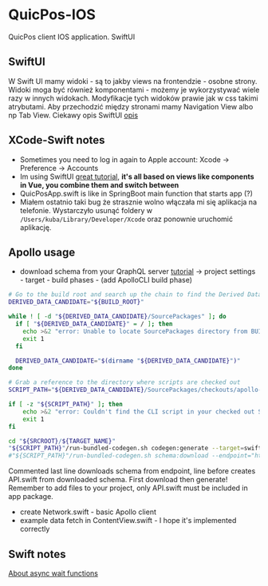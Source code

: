 # QuicPos-IOS
QuicPos client IOS application. SwiftUI

## SwiftUI
W Swift UI mamy widoki - są to jakby views na frontendzie - osobne strony. Widoki moga być również komponentami - możemy je wykorzystywać wiele razy w innych widokach. Modyfikacje tych widoków prawie jak w css takimi atrybutami. Aby przechodzić między stronami mamy Navigation View albo np Tab View. Ciekawy opis SwiftUI [opis](https://fuckingswiftui.com)

## XCode-Swift notes
- Sometimes you need to log in again to Apple account: Xcode -> Preference -> Accounts
- Im using SwiftUI [great tutorial](https://developer.apple.com/tutorials/swiftui/composing-complex-interfaces), **it's all based on views like components in Vue, you combine them and switch between**
- QuicPosApp.swift is like in SpringBoot main function that starts app (?)
- Miałem ostatnio taki bug że strasznie wolno włączała mi się aplikacja na telefonie. Wystarczyło usunąć foldery w <code>/Users/kuba/Library/Developer/Xcode</code> oraz ponownie uruchomić aplikację.

## Apollo usage
- download schema from your QraphQL server [tutorial](https://www.apollographql.com/docs/ios/tutorial/tutorial-obtain-schema/) -> project settings - target - build phases - (add ApolloCLI build phase)
```sh
# Go to the build root and search up the chain to find the Derived Data Path where the source packages are checked out.
DERIVED_DATA_CANDIDATE="${BUILD_ROOT}"

while ! [ -d "${DERIVED_DATA_CANDIDATE}/SourcePackages" ]; do
  if [ "${DERIVED_DATA_CANDIDATE}" = / ]; then
    echo >&2 "error: Unable to locate SourcePackages directory from BUILD_ROOT: '${BUILD_ROOT}'"
    exit 1
  fi

  DERIVED_DATA_CANDIDATE="$(dirname "${DERIVED_DATA_CANDIDATE}")"
done

# Grab a reference to the directory where scripts are checked out
SCRIPT_PATH="${DERIVED_DATA_CANDIDATE}/SourcePackages/checkouts/apollo-ios/scripts"

if [ -z "${SCRIPT_PATH}" ]; then
    echo >&2 "error: Couldn't find the CLI script in your checked out SPM packages; make sure to add the framework to your project."
    exit 1
fi

cd "${SRCROOT}/${TARGET_NAME}"
"${SCRIPT_PATH}"/run-bundled-codegen.sh codegen:generate --target=swift --includes=./**/*.graphql --localSchemaFile="schema.json" API.swift
#"${SCRIPT_PATH}"/run-bundled-codegen.sh schema:download --endpoint="http://192.168.8.106:8080/query"
```
Commented last line downloads schema from endpoint, line before creates API.swift from downloaded schema. First download then generate! Remember to add files to your project, only API.swift must be included in app package.
- create Network.swift - basic Apollo client
- example data fetch in ContentView.swift - I hope it's implemented correctly

## Swift notes
[About async wait functions](https://stackoverflow.com/questions/42484281/waiting-until-the-task-finishes/42484670)
